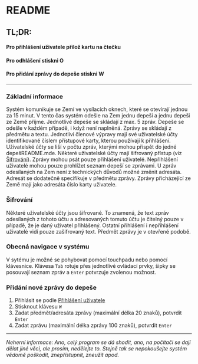 # README
## TL;DR:
#### Pro přihlášení uživatele přilož kartu na čtečku
#### Pro odhlášení stiskni O
#### Pro přidání zprávy do depeše stiskni W
___
### Základní  informace
Systém komunikuje se Zemí ve vysílacích oknech, které se otevírají jednou za 15 minut. V tento čas systém odešle na Zem jednu depeši a jednu depeši ze Země přijme. 
Jednotlivé depeše se skládají z max. 5 zpráv. Depeše se odešle v každém případě, i když není naplněná. Zprávy se skládají z předmětu a textu.
Jednotliví členové výpravy mají své uživatelské účty identifikované číslem přístupové karty, kterou používají k přihlášení. Uživatelské účty se liší v počtu zpráv, kterými mohou přispět do jedné depešREADME.mde. Některé uživatelské účty mají šifrovaný přístup (viz [Šifrování]()).
Zprávy mohou psát pouze přihlášení uživatelé. Nepřihlášení uživatelé mohou pouze prohlížet seznam depeší se zprávami. 
U zpráv odesílaných na Zem není z technických důvodů možné změnit adresáta. Adresát se dodatečně specifikuje v předmětu zprávy. Zprávy přicházející ze Země mají jako adresáta číslo karty uživatele. 

### Šifrování
Některé uživatelské účty jsou šifrované. To znamená, že text zpráv odesílaných z tohoto účtu a adresovaných tomuto účtu je čitelný pouze v případě, že je daný uživatel přihlášený. Ostatní přihlášení i nepřihlášení uživatelé vidí pouze zašifrovaný text. Předmět zprávy je v otevřené podobě.

### Obecná navigace v systému
V sytému je možné se pohybovat pomocí touchpadu nebo pomocí klávesnice. Klávesa `Tab` rotuje přes jednotlivé ovládací prvky, šipky se posouvají seznam zpráv a `Enter` potvrzuje zvolenou možnost. 

### Přidání nové zprávy do depeše
1. Přihlásit se podle [Přihlášení uživatele]()
2. Stisknout klávesu `W`
3. Zadat předmět/adresáta zprávy (maximální délka 20 znaků), potvrdit `Enter`
4. Zadat zprávu (maximální délka zprávy 100 znaků), potvrdit `Enter`

___
*Neherní informace: Ano, celý program se dá shodit, ano, na počítači se dají dělat jiné věci, ale prosím, nedělejte to. Stejně tak se nepokoušejte systém vědomě poškodit, znepřístupnit, zneužít apod.*



